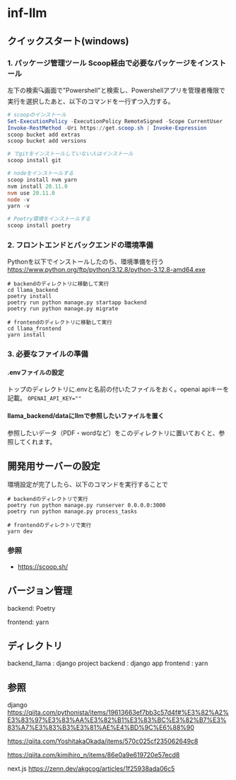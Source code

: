 # inf-llm

## クイックスタート(windows)

### 1. パッケージ管理ツール Scoop経由で必要なパッケージをインストール
左下の検索🔍画面で"Powershell"と検索し、Powershellアプリを管理者権限で実行を選択したあと、以下のコマンドを一行ずつ入力する。

``` powershell
# scoopのインストール
Set-ExecutionPolicy -ExecutionPolicy RemoteSigned -Scope CurrentUser
Invoke-RestMethod -Uri https://get.scoop.sh | Invoke-Expression
scoop bucket add extras
scoop bucket add versions

# でgitをインストールしていない人はインストール
scoop install git

# nodeをインストールする
scoop install nvm yarn
nvm install 20.11.0
nvm use 20.11.0
node -v
yarn -v

# Poetry環境をインストールする
scoop install poetry
```

### 2. フロントエンドとバックエンドの環境準備

Pythonを以下でインストールしたのち、環境準備を行う
https://www.python.org/ftp/python/3.12.8/python-3.12.8-amd64.exe

```
# backendのディレクトリに移動して実行
cd llama_backend
poetry install
poetry run python manage.py startapp backend
poetry run python manage.py migrate

# frontendのディレクトリに移動して実行
cd llama_frontend
yarn install
```

### 3. 必要なファイルの準備
#### .envファイルの設定

トップのディレクトリに.envと名前の付いたファイルをおく。openai apiキーを記載。
```OPENAI_API_KEY=""```

#### llama_backend/dataにllmで参照したいファイルを置く

参照したいデータ（PDF・wordなど）をこのディレクトリに置いておくと、参照してくれます。

## 開発用サーバーの設定
環境設定が完了したら、以下のコマンドを実行することで

```
# backendのディレクトリで実行
poetry run python manage.py runserver 0.0.0.0:3000
poetry run python manage.py process_tasks

# frontendのディレクトリで実行
yarn dev
```

### 参照
- https://scoop.sh/


## バージョン管理

backend: Poetry

frontend: yarn

## ディレクトリ
backend_llama : django project
backend : django app
frontend : yarn

## 参照
django
https://qiita.com/pythonista/items/19613663ef7bb3c57d4f#%E3%82%A2%E3%83%97%E3%83%AA%E3%82%B1%E3%83%BC%E3%82%B7%E3%83%A7%E3%83%B3%E3%81%AE%E4%BD%9C%E6%88%90

https://qiita.com/YoshitakaOkada/items/570c025cf235062649c8

https://qiita.com/kimihiro_n/items/86e0a9e619720e57ecd8

next.js
https://zenn.dev/akgcog/articles/1f25938ada06c5
